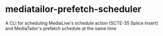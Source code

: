 # mediatailor-prefetch-scheduler
A CLI for scheduling MediaLive's schedule action (SCTE-35 Splice Insert) and MediaTailor's prefetch schedule at the same time
